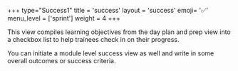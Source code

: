 +++
type="Success1"
title = 'success'
layout = 'success'
emoji= '✅'
menu_level = ['sprint']
weight = 4
+++

This view compiles learning objectives from the day plan and prep view into a checkbox list to help trainees check in on their progress.

You can initiate a module level success view as well and write in some overall outcomes or success criteria.
